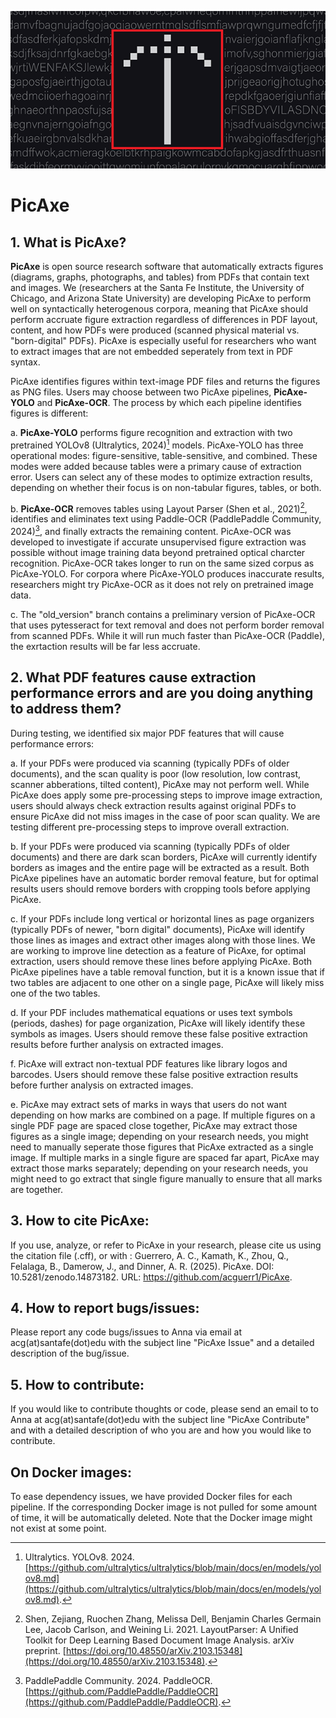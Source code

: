 ![PicAxe_logo](https://github.com/acguerr1/PicAxe/blob/goodies/picaxe_logo_small.png?raw=true) 
# PicAxe

## 1. What is PicAxe?

**PicAxe** is open source research software that automatically extracts figures (diagrams, graphs, photographs, and tables) from PDFs that contain text and images. We (researchers at the Santa Fe Institute, the University of Chicago, and Arizona State University) are developing PicAxe to perform well on syntactically heterogenous corpora, meaning that PicAxe should perform accruate figure extraction regardless of differences in PDF layout, content, and how PDFs were produced (scanned physical material vs. "born-digital" PDFs). PicAxe is especially useful for researchers who want to extract images that are not embedded seperately from text in PDF syntax.

PicAxe identifies figures within text-image PDF files and returns the figures as PNG files. Users may choose between two PicAxe pipelines, **PicAxe-YOLO** and **PicAxe-OCR**. The process by which each pipeline identifies figures is different:

a. **PicAxe-YOLO** performs figure recognition and extraction with two pretrained YOLOv8 (Ultralytics, 2024)[^1] models. PicAxe-YOLO has three operational modes: figure-sensitive, table-sensitive, and combined. These modes were added because tables were a primary cause of extraction error. Users can select any of these modes to optimize extraction results, depending on whether their focus is on non-tabular figures, tables, or both.

b. **PicAxe-OCR** removes tables using Layout Parser (Shen et al., 2021)[^2], identifies and eliminates text using Paddle-OCR (PaddlePaddle Community, 2024)[^3], and finally extracts the remaining content. PicAxe-OCR was developed to investigate if accurate unsupervised figure extraction was possible without image training data beyond pretrained optical charcter recognition. PicAxe-OCR takes longer to run on the same sized corpus as PicAxe-YOLO. For corpora where PicAxe-YOLO produces inaccurate results, researchers might try PicAxe-OCR as it does not rely on pretrained image data.

c. The "old_version" branch contains a preliminary version of PicAxe-OCR that uses pytesseract for text removal and does not perform border removal from scanned PDFs. While it will run much faster than PicAxe-OCR (Paddle), the exrtaction results will be far less accruate.

   
## 2. What PDF features cause extraction performance errors and are you doing anything to address them?
   
During testing, we identified six major PDF features that will cause performance errors:

a. If your PDFs were produced via scanning (typically PDFs of older documents), and the scan quality is poor (low resolution, low contrast, scanner abberations, tilted content), PicAxe may not perform well. While PicAxe does apply some pre-processing steps to improve image extraction, users should always check extraction results against original PDFs to ensure PicAxe did not miss images in the case of poor scan quality. We are testing different pre-processing steps to improve overall extraction.

b. If your PDFs were produced via scanning (typically PDFs of older documents) and there are dark scan borders, PicAxe will currently identify borders as images and the entire page will be extracted as a result. Both PicAxe pipelines have an automatic border removal feature, but for optimal results users should remove borders with cropping tools before applying PicAxe. 

c. If your PDFs include long vertical or horizontal lines as page organizers (typically PDFs of newer, "born digital" documents), PicAxe will identify those lines as images and extract other images along with those lines. We are working to improve line detection as a feature of PicAxe, for optimal extraction, users should remove these lines before applying PicAxe. Both PicAxe pipelines have a table removal function, but it is a known issue that if two tables are adjacent to one other on a single page, PicAxe will likely miss one of the two tables.

d. If your PDF includes mathematical equations or uses text symbols (periods, dashes) for page organization, PicAxe will likely identify these symbols as images. Users should remove these false positive extraction results before further analysis on extracted images.

f. PicAxe will extract non-textual PDF features like library logos and barcodes. Users should remove these false positive extraction results before further analysis on extracted images.
       
e. PicAxe may extract sets of marks in ways that users do not want depending on how marks are combined on a page. If multiple figures on a single PDF page are spaced close together, PicAxe may extract those figures as a single image; depending on your research needs, you might need to manually seperate those figures that PicAxe extracted as a single image. If multiple marks in a single figure are spaced far apart, PicAxe may extract those marks separately; depending on your research needs, you might need to go extract that single figure manually to ensure that all marks are together.

## 3. How to cite PicAxe: 

If you use, analyze, or refer to PicAxe in your research, please cite us using the citation file (.cff), or with : Guerrero, A. C., Kamath, K., Zhou, Q., Felalaga, B., Damerow, J., and Dinner, A. R. (2025). PicAxe. DOI: 10.5281/zenodo.14873182. URL: https://github.com/acguerr1/PicAxe. 

## 4. How to report bugs/issues: 

Please report any code bugs/issues to Anna via email at acg(at)santafe(dot)edu with the subject line "PicAxe Issue" and a detailed description of the bug/issue.

## 5. How to contribute:

If you would like to contribute thoughts or code, please send an email to to Anna at acg(at)santafe(dot)edu with the subject line "PicAxe Contribute" and with a detailed description of who you are and how you would like to contribute.

## On Docker images:

To ease dependency issues, we have provided Docker files for each pipeline. If the corresponding Docker image is not pulled for some amount of time, it will be automatically deleted. Note that the Docker image might not exist at some point. 


[^1]: Ultralytics. YOLOv8. 2024. [https://github.com/ultralytics/ultralytics/blob/main/docs/en/models/yolov8.md](https://github.com/ultralytics/ultralytics/blob/main/docs/en/models/yolov8.md).
[^2]: Shen, Zejiang, Ruochen Zhang, Melissa Dell, Benjamin Charles Germain Lee, Jacob Carlson, and Weining Li. 2021. LayoutParser: A Unified Toolkit for Deep Learning Based Document Image Analysis. arXiv preprint. [https://doi.org/10.48550/arXiv.2103.15348](https://doi.org/10.48550/arXiv.2103.15348).
[^3]: PaddlePaddle Community. 2024. PaddleOCR. [https://github.com/PaddlePaddle/PaddleOCR](https://github.com/PaddlePaddle/PaddleOCR).
